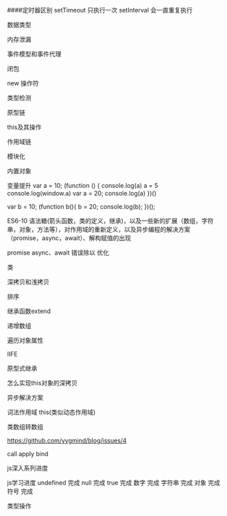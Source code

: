 ####定时器区别
setTimeout 只执行一次
setInterval 会一直重复执行

数据类型

内存泄漏


事件模型和事件代理

闭包

new 操作符

类型检测

原型链

this及其操作


作用域链

模块化

内置对象

变量提升
var a = 10;
(function () {
    console.log(a)
    a = 5
    console.log(window.a)
    var a = 20;
    console.log(a)
})()

var b = 10;
(function b(){
    b = 20;
    console.log(b); 
})();



ES6-10
语法糖(箭头函数，类的定义，继承)，以及一些新的扩展（数组，字符串，对象，方法等），对作用域的重新定义，以及异步编程的解决方案（promise，async，await）、解构赋值的出现

promise async、await 错误除以 优化

类

深拷贝和浅拷贝



排序

继承函数extend

递增数组


遍历对象属性

IIFE

原型式继承

怎么实现this对象的深拷贝

异步解决方案


词法作用域 this(类似动态作用域)

类数组转数组

https://github.com/yygmind/blog/issues/4

call apply bind














js深入系列进度


js学习进度
undefined  完成
null 完成
true 完成
数字 完成
字符串 完成
对象 完成
符号 完成

类型操作